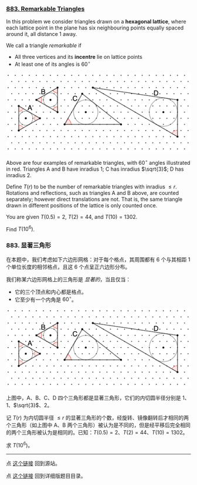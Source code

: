 ### [883. Remarkable Triangles](https://projecteuler.net/problem=883)

In this problem we consider triangles drawn on a **hexagonal lattice**, where each lattice point in the plane has six neighbouring points equally spaced around it, all distance $1$ away.

We call a triangle *remarkable* if

- All three vertices and its **incentre** lie on lattice points
- At least one of its angles is $60^\circ$

![](images/0883_diagram.png)

Above are four examples of remarkable triangles, with $60^\circ$ angles illustrated in red. Triangles A and B have inradius $1$; C has inradius $\sqrt{3}$; D has inradius $2$.

Define $T(r)$ to be the number of remarkable triangles with inradius $\le r$. Rotations and reflections, such as triangles A and B above, are counted separately; however direct translations are not. That is, the same triangle drawn in different positions of the lattice is only counted once.

You are given $T(0.5)=2$, $T(2)=44$, and $T(10)=1302$.

Find $T(10^6)$.

### 883. 显著三角形

在本题中，我们考虑如下六边形网格：对于每个格点，其周围都有 6 个与其相距 1 个单位长度的相邻格点，且这 6 个点呈正六边形分布。

我们称某六边形网格上的三角形是 *显著的*，当且仅当：

- 它的三个顶点和内心都是格点。
- 它至少有一个内角是 $60^\circ$。

![](images/0883_diagram.png)

上图中，A、B、C、D 四个三角形都是显著三角形，它们的内切圆半径分别是 $1$、$1$、$\sqrt{3}$、$2$。

记 $T(r)$ 为内切圆半径 $\le r$ 的显著三角形的个数，经旋转、镜像翻转后才相同的两个三角形（如上图中 A、B 两个三角形）被认为是不同的，但是经平移后完全相同的两个三角形被认为是相同的。已知：$T(0.5)=2$、$T(2)=44$、$T(10)=1302$。

求 $T(10^6)$。

---

点 [这个链接](https://fsy-juruo.github.io/pe-chinese-translation/) 回到源站。

点 [这个链接](https://fsy-juruo.github.io/pe-chinese-translation/detailed_content_archives.html) 回到详细版题目目录。